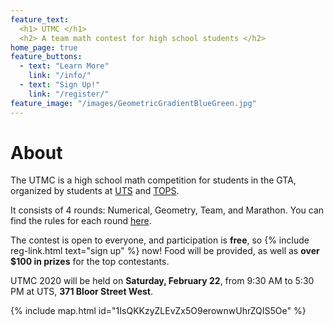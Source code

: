 ```yaml
---
feature_text:
  <h1> UTMC </h1>
  <h2> A team math contest for high school students </h2>
home_page: true
feature_buttons:
  - text: "Learn More"
    link: "/info/"
  - text: "Sign Up!"
    link: "/register/"
feature_image: "/images/GeometricGradientBlueGreen.jpg"
---
```


<div id="about">
<h1>About</h1>
</div>

The UTMC is a high school math competition for students in the GTA, organized by students at
[UTS](https://utschools.ca) and [TOPS](http://www.topsprogram.ca).

It consists of 4 rounds: Numerical, Geometry, Team, and Marathon. You can find the rules for
each round [here](/rules/).

The contest is open to everyone, and participation is **free**, so
{% include reg-link.html text="sign up" %} now! Food will be provided, as well as **over $100
in prizes** for the top contestants.

UTMC 2020 will be held on **Saturday, February 22**, from 9:30 AM to 5:30 PM at UTS,
**371 Bloor Street West**.

{% include map.html id="1IsQKKzyZLEvZx5O9erownwUhrZQIS5Oe" %}
